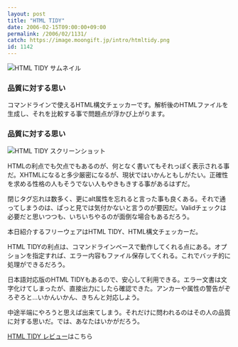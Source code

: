 ```yaml
---
layout: post
title: "HTML TIDY"
date: 2006-02-15T09:00:00+09:00
permalink: /2006/02/1131/
catch: https://image.moongift.jp/intro/htmltidy.png
id: 1142
---
```

 ![HTML TIDY サムネイル](https://image.moongift.jp/intro/htmltidy.t.png "HTML TIDY サムネイル")
  

### 品質に対する思い
  
コマンドラインで使えるHTML構文チェッカーです。解析後のHTMLファイルを生成し、それを比較する事で問題点が浮かび上がります。  
<!--more-->  

### 品質に対する思い
  

![HTML TIDY スクリーンショット](https://image.moongift.jp/intro/htmltidy.png "HTML TIDY スクリーンショット")

  

HTMLの利点でも欠点でもあるのが、何となく書いてもそれっぽく表示される事だ。XHTMLになると多少厳密になるが、現状ではいかんともしがたい。正確性を求める性格の人もそうでない人もやきもきする事があるはずだ。

  

閉じタグ忘れは数多く、更にalt属性を忘れると言った事も良くある。それで通ってしまうのは、ぱっと見では気付かないと言うのが要因だ。Validチェックは必要だと思いつつも、いちいちやるのが面倒な場合もあるだろう。

  

本日紹介するフリーウェアはHTML TIDY、HTML構文チェッカーだ。

  

HTML TIDYの利点は、コマンドラインベースで動作してくれる点にある。オプションを指定すれば、エラー内容もファイル保存してくれる。これでバッチ的に処理ができるだろう。

  

日本語対応版のHTML TIDYもあるので、安心して利用できる。エラー文書は文字化けてしまったが、直接出力にしたら確認できた。アンカーや属性の警告がぞろぞろと…いかんいかん、きちんと対応しよう。

  

中途半端にやろうと思えば出来てしまう。それだけに問われるのはその人の品質に対する思いだ。では、あなたはいかがだろう。

  

[HTML TIDY レビュー](http://fw.moongift.jp/review/i-1148.html)はこちら

